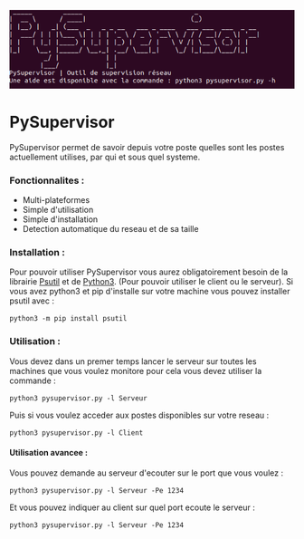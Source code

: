 ![Test Image 1](https://github.com/j4rj4r/PySupervisor/blob/master/github_assets/pysupervision.png)

# PySupervisor

PySupervisor permet de savoir depuis votre poste quelles sont les postes actuellement utilises, par qui et sous quel systeme.

### Fonctionnalites :

- Multi-plateformes
- Simple d'utilisation
- Simple d'installation
- Detection automatique du reseau et de sa taille


### Installation :
Pour pouvoir utiliser PySupervisor vous aurez obligatoirement besoin de la librairie [Psutil](https://psutil.readthedocs.io/en/latest/#)
 et de [Python3](https://www.python.org/download/releases/3.0/). (Pour pouvoir utiliser le client ou le serveur).
Si vous avez python3 et pip d'installe sur votre machine vous pouvez installer psutil avec :
```
python3 -m pip install psutil
```

### Utilisation :
Vous devez dans un premer temps lancer le serveur sur toutes les machines que vous voulez monitore pour cela vous devez utiliser la commande :
```
python3 pysupervisor.py -l Serveur
```
Puis si vous voulez acceder aux postes disponibles sur votre reseau :
```
python3 pysupervisor.py -l Client
```

#### Utilisation avancee :
Vous pouvez demande au serveur d'ecouter sur le port que vous voulez :
```
python3 pysupervisor.py -l Serveur -Pe 1234
```
Et vous pouvez indiquer au client sur quel  port ecoute le serveur :
```
python3 pysupervisor.py -l Serveur -Pe 1234
```
